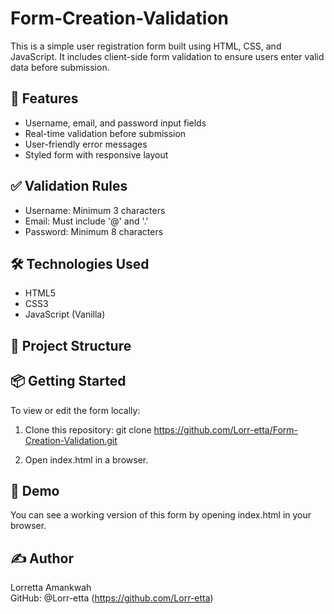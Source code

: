 # Form-Creation-Validation

This is a simple user registration form built using HTML, CSS, and JavaScript. It includes client-side form validation to ensure users enter valid data before submission.

## 🚀 Features

- Username, email, and password input fields
- Real-time validation before submission
- User-friendly error messages
- Styled form with responsive layout

## ✅ Validation Rules

- Username: Minimum 3 characters
- Email: Must include '@' and '.'
- Password: Minimum 8 characters

## 🛠️ Technologies Used

- HTML5
- CSS3
- JavaScript (Vanilla)

## 📂 Project Structure

## 📦 Getting Started

To view or edit the form locally:

1. Clone this repository: 
git clone https://github.com/Lorr-etta/Form-Creation-Validation.git

2. Open index.html in a browser.

## 🧪 Demo

You can see a working version of this form by opening index.html in your browser.

## ✍️ Author

Lorretta Amankwah  
GitHub: @Lorr-etta (https://github.com/Lorr-etta)